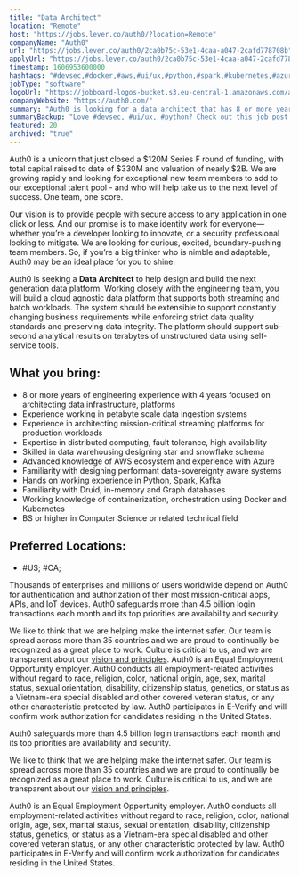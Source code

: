 ```yaml
---
title: "Data Architect"
location: "Remote"
host: "https://jobs.lever.co/auth0/?location=Remote"
companyName: "Auth0"
url: "https://jobs.lever.co/auth0/2ca0b75c-53e1-4caa-a047-2cafd778708b"
applyUrl: "https://jobs.lever.co/auth0/2ca0b75c-53e1-4caa-a047-2cafd778708b/apply"
timestamp: 1606953600000
hashtags: "#devsec,#docker,#aws,#ui/ux,#python,#spark,#kubernetes,#azure,#analysis"
jobType: "software"
logoUrl: "https://jobboard-logos-bucket.s3.eu-central-1.amazonaws.com/auth0"
companyWebsite: "https://auth0.com/"
summary: "Auth0 is looking for a data architect that has 8 or more years of engineering experience with 4 years focused on architecting data infrastructure, platforms."
summaryBackup: "Love #devsec, #ui/ux, #python? Check out this job post!"
featured: 20
archived: "true"
---
```


Auth0 is a unicorn that just closed a $120M Series F round of funding, with total capital raised to date of $330M and valuation of nearly $2B. We are growing rapidly and looking for exceptional new team members to add to our exceptional talent pool - and who will help take us to the next level of success. One team, one score. 

Our vision is to provide people with secure access to any application in one click or less. And our promise is to make identity work for everyone—whether you’re a developer looking to innovate, or a security professional looking to mitigate. We are looking for curious, excited, boundary-pushing team members. So, if you’re a big thinker who is nimble and adaptable, Auth0 may be an ideal place for you to shine.

Auth0 is seeking a **Data Architect** to help design and build the next generation data platform. Working closely with the engineering team, you will build a cloud agnostic data platform that supports both streaming and batch workloads. The system should be extensible to support constantly changing business requirements while enforcing strict data quality standards and preserving data integrity. The platform should support sub-second analytical results on terabytes of unstructured data using self-service tools.

## What you bring:

*   8 or more years of engineering experience with 4 years focused on architecting data infrastructure, platforms
*   Experience working in petabyte scale data ingestion systems
*   Experience in architecting mission-critical streaming platforms for production workloads
*   Expertise in distributed computing, fault tolerance, high availability
*   Skilled in data warehousing designing star and snowflake schema
*   Advanced knowledge of AWS ecosystem and experience with Azure
*   Familiarity with designing performant data-sovereignty aware systems
*   Hands on working experience in Python, Spark, Kafka
*   Familiarity with Druid, in-memory and Graph databases
*   Working knowledge of containerization, orchestration using Docker and Kubernetes
*   BS or higher in Computer Science or related technical field

## Preferred Locations:

*   #US; #CA;

Thousands of enterprises and millions of users worldwide depend on Auth0 for authentication and authorization of their most mission-critical apps, APIs, and IoT devices. Auth0 safeguards more than 4.5 billion login transactions each month and its top priorities are availability and security. 

We like to think that we are helping make the internet safer. Our team is spread across more than 35 countries and we are proud to continually be recognized as a great place to work. Culture is critical to us, and we are transparent about our [vision and principles](https://auth0.com/blog/the-developer-first-identity-platform-auth0-story-and-future). Auth0 is an Equal Employment Opportunity employer. Auth0 conducts all employment-related activities without regard to race, religion, color, national origin, age, sex, marital status, sexual orientation, disability, citizenship status, genetics, or status as a Vietnam-era special disabled and other covered veteran status, or any other characteristic protected by law. Auth0 participates in E-Verify and will confirm work authorization for candidates residing in the United States.

Auth0 safeguards more than 4.5 billion login transactions each month and its top priorities are availability and security.

We like to think that we are helping make the internet safer. Our team is spread across more than 35 countries and we are proud to continually be recognized as a great place to work. Culture is critical to us, and we are transparent about our [vision and principles](https://auth0.com/blog/the-developer-first-identity-platform-auth0-story-and-future). 

Auth0 is an Equal Employment Opportunity employer. Auth0 conducts all employment-related activities without regard to race, religion, color, national origin, age, sex, marital status, sexual orientation, disability, citizenship status, genetics, or status as a Vietnam-era special disabled and other covered veteran status, or any other characteristic protected by law. Auth0 participates in E-Verify and will confirm work authorization for candidates residing in the United States.
